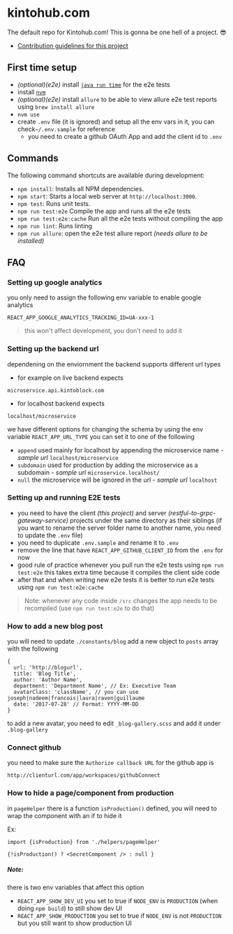 # kintohub.com

The default repo for Kintohub.com! This is gonna be one hell of a project.
😎

* [Contribution guidelines for this project](./CONTRIBUTION.md)

## First time setup

* _(optional)(e2e)_ install [`java run time`](https://www.java.com/en/download/mac_download.jsp) for the e2e tests
* install [`nvm`](https://github.com/creationix/nvm)
* _(optional)(e2e)_ install `allure` to be able to view allure e2e test reports using `brew install allure`
* `nvm use`
* create `.env` file (it is ignored) and setup all the env vars in it, you can check`~/.env.sample` for reference
  * you need to create a github OAuth App and add the client id to `.env`

## Commands

The following command shortcuts are available during development:

* `npm install`: Installs all NPM dependencies.
* `npm start`: Starts a local web server at `http://localhost:3000`.
* `npm test`: Runs unit tests.
* `npm run test:e2e` Compile the app and runs all the e2e tests
* `npm run test:e2e:cache` Run all the e2e tests without compiling the app
* `npm run lint`: Runs linting
* `npm run allure`: open the e2e test allure report _(needs allure to be installed)_

## FAQ

### Setting up google analytics

you only need to assign the following env variable to enable google analytics

```
REACT_APP_GOOGLE_ANALYTICS_TRACKING_ID=UA-xxx-1
```

> this won't affect development, you don't need to add it

### Setting up the backend url

dependening on the enviornment the backend supports different url types

* for example on live backend expects

```
microservice.api.kintoblock.com
```

* for localhost backend expects

```
localhost/microservice
```

we have different options for changing the schema by using the env variable `REACT_APP_URL_TYPE` you can set it to one of the following

* `append` used mainly for localhost by appending the microservice name - _sample url_ `localhost/microservice`
* `subdomain` used for production by adding the microservice as a subdomain - _sample url_ `microservice.localhost/`
* `null` the microservice will be ignored in the url - _sample url_ `localhost`

### Setting up and running E2E tests

* you need to have the client _(this project)_ and server _(restful-to-grpc-gateway-service)_ projects under the same directory as their siblings (if you want to rename the server folder name to another name, you need to update the `.env` file)
* you need to duplicate `.env.sample` and rename it to `.env`
* remove the line that have `REACT_APP_GITHUB_CLIENT_ID` from the `.env` for now
* good rule of practice whenever you pull run the e2e tests using `npm run test:e2e` this takes extra time because it compiles the client side code
* after that and when writing new e2e tests it is better to run e2e tests using `npm run test:e2e:cache`

> Note: whenever any code inside `/src` changes the app needs to be recompiled (use `npm run test:e2e` to do that)

### How to add a new blog post

you will need to update `./constants/blog` add a new object to `posts` array with the following

```
{
  url: 'http://blogurl',
  title: 'Blog Title',
  author: 'Author Name',
  department: 'Department Name', // Ex: Executive Team
  avatarClass: 'className', // you can use joseph|nadeem|francois|laura|raven|guillaume
  date: '2017-07-28' // Format: YYYY-MM-DD
}
```

to add a new avatar, you need to edit `_blog-gallery.scss` and add it under `.blog-gallery`

### Connect github

you need to make sure the `Authorize callback URL` for the github app is

```
http://clienturl.com/app/workspaces/githubConnect
```

### How to hide a page/component from production

in `pageHelper` there is a function `isProduction()` defined, you will need to wrap the component with an if to hide it

Ex:

```
import {isProduction} from './helpers/pageHelper'

{!isProduction() ? <SecretComponent /> : null }
```

##### Note:

there is two env variables that affect this option

* `REACT_APP_SHOW_DEV_UI` you set to true if `NODE_ENV` is `PRODUCTION` (when doing `npm build`) to still show dev UI
* `REACT_APP_SHOW_PRODUCTION` you set to true if `NODE_ENV` is not `PRODUCTION` but you still want to show production UI
